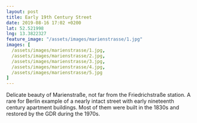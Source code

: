 ```yaml
---
layout: post
title: Early 19th Century Street
date: 2019-08-16 17:02 +0200
lat: 52.521998
lng: 13.3822327
feature_image: "/assets/images/marienstrasse/1.jpg"
images: [
  /assets/images/marienstrasse/1.jpg,
  /assets/images/marienstrasse/2.jpg,
  /assets/images/marienstrasse/3.jpg,
  /assets/images/marienstrasse/4.jpg,
  /assets/images/marienstrasse/5.jpg
]
---
```


Delicate beauty of Marienstraße, not far from the Friedrichstraße station. A rare for Berlin example of a nearly intact street with early nineteenth century apartment buildings. Most of them were built in the 1830s and restored by the GDR during the 1970s.
